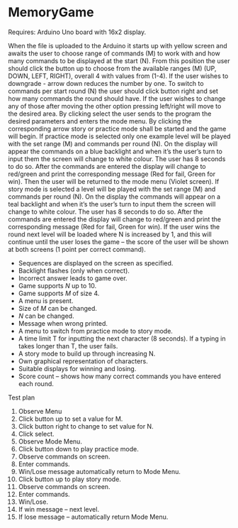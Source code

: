 # MemoryGame

Requires: Arduino Uno board with 16x2 display.

When the file is uploaded to the Arduino it starts up with yellow screen and awaits the user to choose range of commands (M) to work with and how many commands to be displayed at the start (N).
From this position the user should click the button up to choose from the available ranges (M) (UP, DOWN, LEFT, RIGHT), overall 4 with values from (1-4). If the user wishes to downgrade - arrow down reduces the number by one. 
To switch to commands per start round (N) the user should click button right and set how many commands the round should have. If the user wishes to change any of those after moving the other option pressing left/right will move to the desired area.
By clicking select the user sends to the program the desired parameters and enters the mode menu. By clicking the corresponding arrow story or practice mode shall be started and the game will begin.
If practice mode is selected only one example level will be played with the set range (M) and commands per round (N). On the display will appear the commands on a blue backlight and when it’s the user’s turn to input them the screen will change to white colour. The user has 8 seconds to do so. After the commands are entered the display will change to red/green and print the corresponding message (Red for fail, Green for win). Then the user will be returned to the mode menu (Violet screen).
If story mode is selected a level will be played with the set range (M) and commands per round (N). On the display the commands will appear on a teal backlight and when it’s the user’s turn to input them the screen will change to white colour. The user has 8 seconds to do so. After the commands are entered the display will change to red/green and print the corresponding message (Red for fail, Green for win). If the user wins the round next level will be loaded where N is increased by 1, and this will continue until the user loses the game – the score of the user will be shown at both screens (1 point per correct command). 

* Sequences are displayed on the screen as specified.
* Backlight flashes (only when correct).
* Incorrect answer leads to game over.
* Game supports *N* up to 10.
* Game supports *M* of size 4.
* A menu is present.
* Size of *M* can be changed.
* *N* can be changed.
* Message when wrong printed.
* A menu to switch from practice mode to story mode.
* A time limit T for inputting the next character (8 seconds). If a typing in takes longer than T, the user fails.
* A story mode to build up through increasing N.
* Own graphical representation of characters.
* Suitable displays for winning and losing.
* Score count – shows how many correct commands you have entered each round.

Test plan

1. Observe Menu
2. Click button up to set a value for M.
3. Click button right to change to set value for N.
4. Click select.
5. Observe Mode Menu. 
6. Click button down to play practice mode.
7. Observe commands on screen.
8. Enter commands.
9. Win/Lose message automatically return to Mode Menu. 
10. Click button up to play story mode.
11. Observe commands on screen. 
12. Enter commands. 
13. Win/Lose.
14. If win message – next level.
15. If lose message – automatically return Mode Menu.
